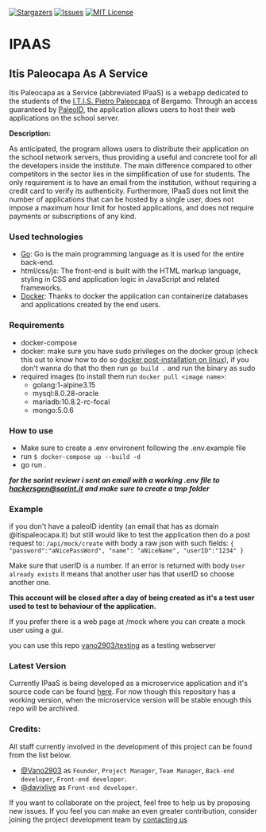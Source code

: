 [![Stargazers][stars-shield]][stars-url]
[![Issues][issues-shield]][issues-url]
[![MIT License][license-shield]][license-url]

# IPAAS

## Itis Paleocapa As A Service

Itis Paleocapa as a Service (abbreviated IPaaS) is a webapp dedicated to the students of the [I.T.I.S. Pietro Paleocapa](https://www.itispaleocapa.edu.it) of Bergamo.
Through an access guaranteed by [PaleoID](https://github.com/cristianlivella/paleoid-backend), the application allows users to host their web applications on the school server.

**Description:**

As anticipated, the program allows users to distribute their application on the school network servers, thus providing a useful and concrete tool for all the developers inside the institute.
The main difference compared to other competitors in the sector lies in the simplification of use for students. The only requirement is to have an email from the institution, without requiring a credit card to verify its authenticity.
Furthermore, IPaaS does not limit the number of applications that can be hosted by a single user, does not impose a maximum hour limit for hosted applications, and does not require payments or subscriptions of any kind.

### Used technologies

- [Go](https://go.dev): Go is the main programming language as it is used for the entire back-end.
- html/css/js: The front-end is built with the HTML markup language, styling in CSS and application logic in JavaScript and related frameworks.
- [Docker](https://www.docker.com): Thanks to docker the application can containerize databases and applications created by the end users.

### Requirements

- docker-compose
- docker: make sure you have sudo privileges on the docker group (check this out to know how to do so [docker post-installation on linux](https://docs.docker.com/engine/install/linux-postinstall/)), if you don't wanna do that tho then run `go build .` and run the binary as sudo
- required images (to install them run `docker pull <image name>`:
  - golang:1-alpine3.15
  - mysql:8.0.28-oracle
  - mariadb:10.8.2-rc-focal
  - mongo:5.0.6

### How to use

- Make sure to create a .env environent following the .env.example file
- run `$ docker-compose up --build -d`
- go run .

_**for the sorint reviewr i sent an email with a working .env file to hackersgen@sorint.it and make sure to create a tmp folder**_

### Example

if you don't have a paleoID identity (an email that has as domain @itispaleocapa.it) but still would
like to test the application then do a post request to:
`/api/mock/create`
with body a raw json with such fields:
`{ "password":"aNicePassWord", "name": "aNiceName", "userID":"1234" } `

Make sure that userID is a number.
If an error is returned with body `User already exists` it means that another user has that userID so choose another one.

**This account will be closed after a day of being created as it's a test user used to test to behaviour of the application.**

If you prefer there is a web page at /mock where you can create a mock user using a gui.

you can use this repo [vano2903/testing](https://github.com/Vano2903/testing/) as a testing webserver

### Latest Version

Currently IPaaS is being developed as a microservice application and it's source code can be found [here](https://github.com/ipaas-org).
For now though this repository has a working version, when the microservice version will be stable enough this repo will be archived.

### Credits:

All staff currently involved in the development of this project can be found from the list below.

- [@Vano2903](https://github.com/Vano2903/) as `Founder`, `Project Manager`, `Team Manager`, `Back-end developer`, `Front-end developer`.
- [@davixlive](https://github.com/davixlive) as `Front-end developer`.

If you want to collaborate on the project, feel free to help us by proposing new issues.
If you feel you can make an even greater contribution, consider joining the project development team by [contacting us](https://mail.google.com/mail/?view=cm&source=mailto&to=davidevanoncini2003@gmail.com)

<!-- or making a voluntary donation through our [Ko-fi page](https://ko-fi.com/Vano2903). -->

[stars-shield]: https://img.shields.io/github/stars/vano2903/ipaas.svg?style=for-the-badge
[stars-url]: https://github.com/vano2903/ipaas/stargazers
[issues-shield]: https://img.shields.io/github/issues/vano2903/ipaas.svg?style=for-the-badge
[issues-url]: https://github.com/vano2903/ipaas/issues
[license-shield]: https://img.shields.io/github/license/vano2903/ipaas.svg?style=for-the-badge
[license-url]: https://github.com/vano2903/ipaas/blob/master/LICENSE.txt
[product-screenshot]: images/screenshot.png
